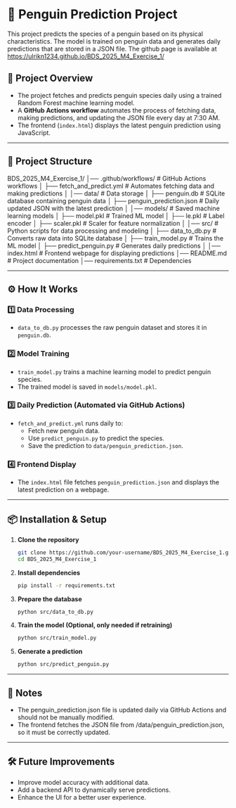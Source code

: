 # 🐧 Penguin Prediction Project  

This project predicts the species of a penguin based on its physical characteristics. The model is trained on penguin data and generates daily predictions that are stored in a JSON file. The github page is available at https://ulrikn1234.github.io/BDS_2025_M4_Exercise_1/

## 🚀 Project Overview  

- The project fetches and predicts penguin species daily using a trained Random Forest machine learning model.   
- A **GitHub Actions workflow** automates the process of fetching data, making predictions, and updating the JSON file every day at 7:30 AM.
- The frontend (`index.html`) displays the latest penguin prediction using JavaScript.  

---

## 📂 Project Structure  

BDS_2025_M4_Exercise_1/
│── .github/workflows/ # GitHub Actions workflows
│ ├── fetch_and_predict.yml # Automates fetching data and making predictions
│
│── data/ # Data storage
│ ├── penguin.db # SQLite database containing penguin data
│ ├── penguin_prediction.json # Daily updated JSON with the latest prediction
│
│── models/ # Saved machine learning models
│ ├── model.pkl # Trained ML model
│ ├── le.pkl # Label encoder
│ ├── scaler.pkl # Scaler for feature normalization
│
│── src/ # Python scripts for data processing and modeling
│ ├── data_to_db.py # Converts raw data into SQLite database
│ ├── train_model.py # Trains the ML model
│ ├── predict_penguin.py # Generates daily predictions
│
│── index.html # Frontend webpage for displaying predictions
│── README.md # Project documentation
│── requirements.txt # Dependencies

---

## ⚙️ How It Works  

### 1️⃣ **Data Processing**  
- `data_to_db.py` processes the raw penguin dataset and stores it in `penguin.db`.  

### 2️⃣ **Model Training**  
- `train_model.py` trains a machine learning model to predict penguin species.  
- The trained model is saved in `models/model.pkl`.  

### 3️⃣ **Daily Prediction (Automated via GitHub Actions)**  
- `fetch_and_predict.yml` runs daily to:  
  - Fetch new penguin data.  
  - Use `predict_penguin.py` to predict the species.  
  - Save the prediction to `data/penguin_prediction.json`.  

### 4️⃣ **Frontend Display**  
- The `index.html` file fetches `penguin_prediction.json` and displays the latest prediction on a webpage.  

---

## 📦 Installation & Setup  

1. **Clone the repository**  
   ```sh
   git clone https://github.com/your-username/BDS_2025_M4_Exercise_1.git
   cd BDS_2025_M4_Exercise_1

2. **Install dependencies**  
   ```sh
   pip install -r requirements.txt

3. **Prepare the database**  
   ```sh
   python src/data_to_db.py

4. **Train the model (Optional, only needed if retraining)**  
   ```sh
   python src/train_model.py

4. **Generate a prediction**  
   ```sh
   python src/predict_penguin.py

---

## 📌 Notes 

- The penguin_prediction.json file is updated daily via GitHub Actions and should not be manually modified.
- The frontend fetches the JSON file from /data/penguin_prediction.json, so it must be correctly updated.

---

## 🛠 Future Improvements
- Improve model accuracy with additional data.
- Add a backend API to dynamically serve predictions.
- Enhance the UI for a better user experience.
